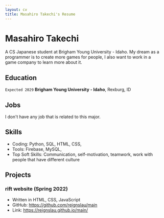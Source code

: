 ```yaml
---
layout: cv
title: Masahiro Takechi's Resume
---
```

# Masahiro Takechi
A CS Japanese student at Brigham Young University - Idaho. 
My dream as a programmer is to create more games for people, I also want to work in a game company to learn more about it. 


<!-- https://www.monique.tech/the-art-of-markdown -->

## Education
`Expected 2029`
__Brigham Young University - Idaho__, Rexburg, ID


## Jobs

I don't have any job that is related to this major. 


## Skills
- Coding: Python, SQL, HTML, CSS,
- Tools: Firebase, MySQL,
- Top Soft Skills: Communication, self-motivation, teamwork, work with people that have different culture

## Projects
### rift website (Spring 2022)
- Written in HTML, CSS, JavaScript
- GitHub: https://github.com/reignslau/main
- Link: https://reignslau.github.io/main/



